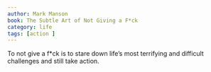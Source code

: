 ```yaml
---
author: Mark Manson
book: The Subtle Art of Not Giving a F*ck
category: life
tags: [action ]
---
```

To not give a f*ck is to stare down life’s most terrifying and difficult challenges and still take action.